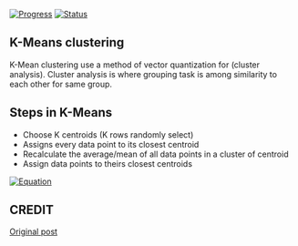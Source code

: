[![Progress](https://img.shields.io/badge/Progress-15%25-orange.svg)]()
[![Status](https://img.shields.io/badge/Status-Incomplete-orange.svg)]()


## K-Means clustering
K-Mean clustering use a method of vector quantization for (cluster analysis). Cluster analysis is where grouping task is among similarity to each other for same group.

## Steps in K-Means
- Choose K centroids (K rows randomly select)
- Assigns every data point to its closest centroid
- Recalculate the average/mean of all data points in a cluster of centroid
- Assign data points to theirs closest centroids

[![Equation](kmeans_equation.png)](https://www.r-statistics.com/wp-content/uploads/2012/01/equation_1_RinAction2CH16.png)

## CREDIT
[Original post](https://www.r-bloggers.com/k-means-clustering-from-r-in-action/)
